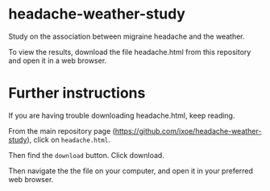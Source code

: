 # headache-weather-study
Study on the association between migraine headache and the weather.

To view the results, download the file headache.html from this repository and open it in a web browser.

# Further instructions

If you are having trouble downloading headache.html, keep reading.

From the main repository page (https://github.com/ixoe/headache-weather-study), click on `headache.html`. 

Then find the `download` button. Click download.

Then navigate the the file on your computer, and open it in your preferred web browser.

